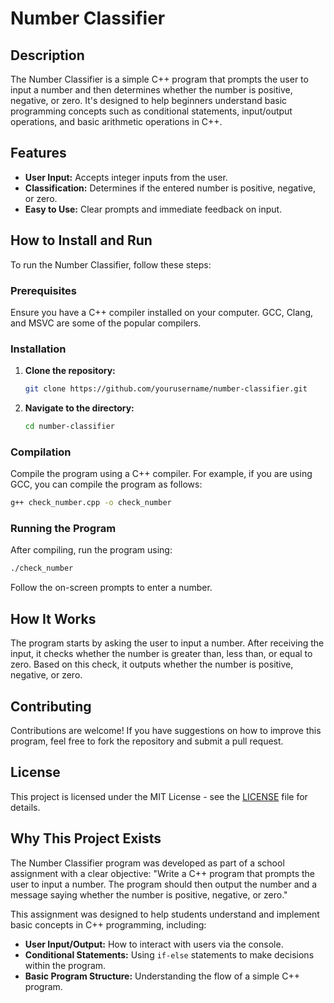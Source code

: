# Number Classifier

## Description
The Number Classifier is a simple C++ program that prompts the user to input a number and then determines whether the number is positive, negative, or zero. It's designed to help beginners understand basic programming concepts such as conditional statements, input/output operations, and basic arithmetic operations in C++.

## Features
- **User Input:** Accepts integer inputs from the user.
- **Classification:** Determines if the entered number is positive, negative, or zero.
- **Easy to Use:** Clear prompts and immediate feedback on input.

## How to Install and Run
To run the Number Classifier, follow these steps:

### Prerequisites
Ensure you have a C++ compiler installed on your computer. GCC, Clang, and MSVC are some of the popular compilers.

### Installation
1. **Clone the repository:**
   ```bash
   git clone https://github.com/yourusername/number-classifier.git
   ```
2. **Navigate to the directory:**
   ```bash
   cd number-classifier
   ```

### Compilation
Compile the program using a C++ compiler. For example, if you are using GCC, you can compile the program as follows:
```bash
g++ check_number.cpp -o check_number
```

### Running the Program
After compiling, run the program using:
```bash
./check_number
```
Follow the on-screen prompts to enter a number.

## How It Works
The program starts by asking the user to input a number. After receiving the input, it checks whether the number is greater than, less than, or equal to zero. Based on this check, it outputs whether the number is positive, negative, or zero.

## Contributing
Contributions are welcome! If you have suggestions on how to improve this program, feel free to fork the repository and submit a pull request.

## License
This project is licensed under the MIT License - see the [LICENSE](LICENSE) file for details.

## Why This Project Exists

The Number Classifier program was developed as part of a school assignment with a clear objective: "Write a C++ program that prompts the user to input a number. The program should then output the number and a message saying whether the number is positive, negative, or zero."

This assignment was designed to help students understand and implement basic concepts in C++ programming, including:
- **User Input/Output:** How to interact with users via the console.
- **Conditional Statements:** Using `if-else` statements to make decisions within the program.
- **Basic Program Structure:** Understanding the flow of a simple C++ program.

